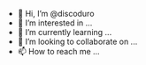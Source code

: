 - 👋 Hi, I’m @discoduro
- 👀 I’m interested in ...
- 🌱 I’m currently learning ...
- 💞️ I’m looking to collaborate on ...
- 📫 How to reach me ...

<!---
discoduro/discoduro is a ✨ special ✨ repository because its `README.md` (this file) appears on your GitHub profile.
You can click the Preview link to take a look at your changes.
--->
